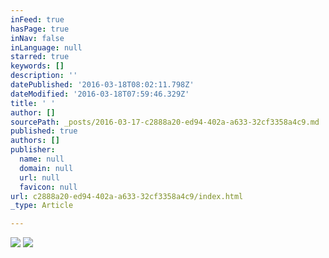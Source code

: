 ```yaml
---
inFeed: true
hasPage: true
inNav: false
inLanguage: null
starred: true
keywords: []
description: ''
datePublished: '2016-03-18T08:02:11.798Z'
dateModified: '2016-03-18T07:59:46.329Z'
title: ' '
author: []
sourcePath: _posts/2016-03-17-c2888a20-ed94-402a-a633-32cf3358a4c9.md
published: true
authors: []
publisher:
  name: null
  domain: null
  url: null
  favicon: null
url: c2888a20-ed94-402a-a633-32cf3358a4c9/index.html
_type: Article

---
```

![](https://the-grid-user-content.s3-us-west-2.amazonaws.com/fb3c5c25-a03d-4f93-ac00-7eee84cd07b8.jpg)
![](https://imgflo.herokuapp.com/graph/vahj1ThiexotieMo/67799a571f564061c654ac15c4195c1a/passthrough.jpg?height=422&input=https%3A%2F%2Fthe-grid-user-content.s3-us-west-2.amazonaws.com%2Faec9d0ab-9bc4-4d9c-9afe-a87ef606a701.jpg&width=750)